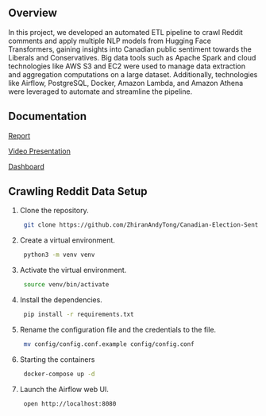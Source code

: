 
## Overview

In this project, we developed an automated ETL pipeline to crawl Reddit comments and apply multiple NLP models from Hugging Face Transformers, gaining insights into Canadian public sentiment towards the Liberals and Conservatives. Big data tools such as Apache Spark and cloud technologies like AWS S3 and EC2 were used to manage data extraction and aggregation computations on a large dataset. Additionally, technologies like Airflow, PostgreSQL, Docker, Amazon Lambda, and Amazon Athena were leveraged to automate and streamline the pipeline.

## Documentation 

[Report](https://github.com/ZhiranAndyTong/Canadian-Election-Sentiment-Analysis/blob/ddaf435034a7089485419f8688da6d1c434bd91e/CMPT_732___Report.pdf)


[Video Presentation](https://drive.google.com/file/d/12Frf1zKLjWzxIBXkFeni1EzBZjPkalFC/view)

[Dashboard](https://github.com/ZhiranAndyTong/Canadian-Election-Sentiment-Analysis/blob/ddaf435034a7089485419f8688da6d1c434bd91e/Final%20Project%20Dashboard-2.pbix)

## Crawling Reddit Data Setup
1. Clone the repository.
   ```bash
    git clone https://github.com/ZhiranAndyTong/Canadian-Election-Sentiment-Analysis.git
   ```
2. Create a virtual environment.
   ```bash
    python3 -m venv venv
   ```
3. Activate the virtual environment.
   ```bash
    source venv/bin/activate
   ```
4. Install the dependencies.
   ```bash
    pip install -r requirements.txt
   ```
5. Rename the configuration file and the credentials to the file.
   ```bash
    mv config/config.conf.example config/config.conf
   ```
6. Starting the containers
   ```bash
    docker-compose up -d
   ```
7. Launch the Airflow web UI.
   ```bash
    open http://localhost:8080
   ```


